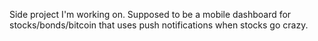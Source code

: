 Side project I'm working on. Supposed to be a mobile dashboard for stocks/bonds/bitcoin that uses push notifications when stocks go crazy.
